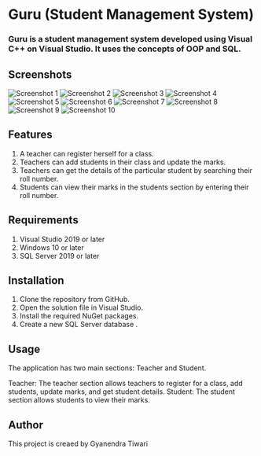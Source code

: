 # Guru (Student Management System)

### Guru is a student management system developed using Visual C++ on Visual Studio. It uses the concepts of OOP and SQL.

## Screenshots

![Screenshot 1](ss1.png)
![Screenshot 2](ss2.png)
![Screenshot 3](ss3.png)
![Screenshot 4](ss4.png)
![Screenshot 5](ss5.png)
![Screenshot 6](ss6.png)
![Screenshot 7](ss7.png)
![Screenshot 8](ss8.png)
![Screenshot 9](ss9.png)
![Screenshot 10](ss10.png)

## Features

1. A teacher can register herself for a class.
2. Teachers can add students in their class and update the marks.
3. Teachers can get the details of the particular student by searching their roll number.
4. Students can view their marks in the students section by entering their roll number.

## Requirements

1. Visual Studio 2019 or later
2. Windows 10 or later
3. SQL Server 2019 or later

## Installation

1. Clone the repository from GitHub.
2. Open the solution file in Visual Studio.
3. Install the required NuGet packages.
4. Create a new SQL Server database .

## Usage

The application has two main sections: Teacher and Student.

Teacher: The teacher section allows teachers to register for a class, add students, update marks, and get student details.
Student: The student section allows students to view their marks.

## Author

This project is creaed by Gyanendra Tiwari
